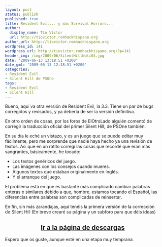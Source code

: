 ```yaml
---
layout: post
status: publish
published: true
title: Resident Evil... y más Survival Horrors...
author:
  display_name: Tío Víctor
  url: http://tiovictor.romhackhispano.org
author_url: http://tiovictor.romhackhispano.org
wordpress_id: 141
wordpress_url: http://tiovictor.romhackhispano.org/?p=141
header_img: /img/2009/06/SilentHillNoti03.jpg
date: '2009-06-13 13:18:51 +0200'
date_gmt: '2009-06-13 12:18:51 +0200'
categories:
- Resident Evil
- Silent Hill de PSOne
tags:
- Resident Evil
- Silent Hill
---
```

Bueno, aquí va otra versión de Resident Evil, la 3.3. Tiene un par de bugs 
corregidos y revisados, y ya debería de ser la versión definitiva.

En otro orden de cosas, por los foros de ElOtroLado alguién comentó de corregir 
la traducción oficial del primer Silent Hill, de PSOne también.

<!--more-->

En su día le eché un vistazo, y es un juego que se puede editar muy fácilmente, 
pero me sorprende que nadie haya hecho ya una revisión de textos. Así que en un 
ratito corregí las cosas que recordé que eran más sangrantes, básicamente, he tocado:

- Los textos genéricos del juego.  
- Las imágenes con los consejos cuando mueres.  
- Algunos textos que estaban originalmente en Inglés.  
- Y el arranque del juego.

El problema está en que es bastante más complicado cambiar palabras enteras o similares 
debido a que, hombre, estamos tocando el Español, las diferencias entre palabras son 
complicadas de reinsertar.

En fin, sin más zarandajas, aquí tenéis la primera versión de la corrección de Silent Hill 
(En breve crearé su página y un subforo para que déis ideas)

<h2 style="text-align: center;"><strong><a href="http://tiovictor.romhackhispano.org/silent-hill-1/descargar/">Ir a la página de descargas</a></strong></h2>

Espero que os guste, aunque esté en una etapa muy temprana.
